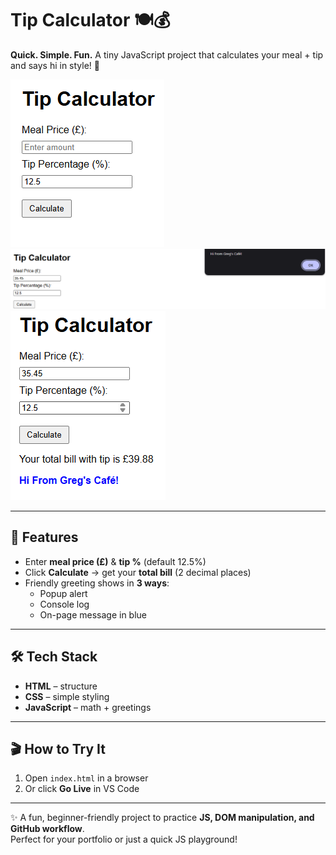 # Tip Calculator 🍽️💰

**Quick. Simple. Fun.** A tiny JavaScript project that calculates your meal + tip  and says hi in style! 👋  

![Screenshot of Tip Calculator](./screenshot1.png)
![Screenshot of Tip Calculator](./screenshot2.png)
![Screenshot of Tip Calculator](./screenshot3.png)

---

## 🚀 Features
- Enter **meal price (£)** & **tip %** (default 12.5%)  
- Click **Calculate** → get your **total bill** (2 decimal places)  
- Friendly greeting shows in **3 ways**:  
  - Popup alert  
  - Console log  
  - On-page message in blue  

---

## 🛠️ Tech Stack
- **HTML** – structure  
- **CSS** – simple styling  
- **JavaScript** – math + greetings  

---

## 🎬 How to Try It
1. Open `index.html` in a browser  
2. Or click **Go Live** in VS Code  

---

✨ A fun, beginner-friendly project to practice **JS, DOM manipulation, and GitHub workflow**.  
Perfect for your portfolio or just a quick JS playground!